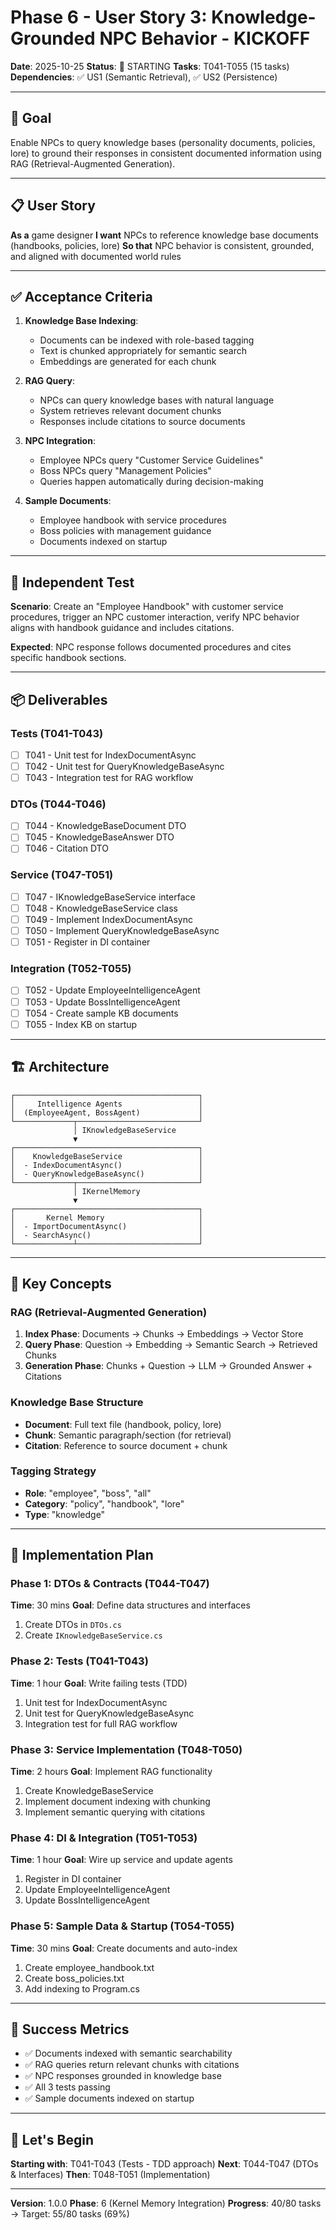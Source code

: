 # Phase 6 - User Story 3: Knowledge-Grounded NPC Behavior - KICKOFF

**Date**: 2025-10-25
**Status**: 🚀 STARTING
**Tasks**: T041-T055 (15 tasks)
**Dependencies**: ✅ US1 (Semantic Retrieval), ✅ US2 (Persistence)

---

## 🎯 Goal

Enable NPCs to query knowledge bases (personality documents, policies, lore) to ground their responses in consistent documented information using RAG (Retrieval-Augmented Generation).

---

## 📋 User Story

**As a** game designer
**I want** NPCs to reference knowledge base documents (handbooks, policies, lore)
**So that** NPC behavior is consistent, grounded, and aligned with documented world rules

---

## ✅ Acceptance Criteria

1. **Knowledge Base Indexing**:
   - Documents can be indexed with role-based tagging
   - Text is chunked appropriately for semantic search
   - Embeddings are generated for each chunk

2. **RAG Query**:
   - NPCs can query knowledge bases with natural language
   - System retrieves relevant document chunks
   - Responses include citations to source documents

3. **NPC Integration**:
   - Employee NPCs query "Customer Service Guidelines"
   - Boss NPCs query "Management Policies"
   - Queries happen automatically during decision-making

4. **Sample Documents**:
   - Employee handbook with service procedures
   - Boss policies with management guidance
   - Documents indexed on startup

---

## 🧪 Independent Test

**Scenario**: Create an "Employee Handbook" with customer service procedures, trigger an NPC customer interaction, verify NPC behavior aligns with handbook guidance and includes citations.

**Expected**: NPC response follows documented procedures and cites specific handbook sections.

---

## 📦 Deliverables

### Tests (T041-T043)

- [ ] T041 - Unit test for IndexDocumentAsync
- [ ] T042 - Unit test for QueryKnowledgeBaseAsync
- [ ] T043 - Integration test for RAG workflow

### DTOs (T044-T046)

- [ ] T044 - KnowledgeBaseDocument DTO
- [ ] T045 - KnowledgeBaseAnswer DTO
- [ ] T046 - Citation DTO

### Service (T047-T051)

- [ ] T047 - IKnowledgeBaseService interface
- [ ] T048 - KnowledgeBaseService class
- [ ] T049 - Implement IndexDocumentAsync
- [ ] T050 - Implement QueryKnowledgeBaseAsync
- [ ] T051 - Register in DI container

### Integration (T052-T055)

- [ ] T052 - Update EmployeeIntelligenceAgent
- [ ] T053 - Update BossIntelligenceAgent
- [ ] T054 - Create sample KB documents
- [ ] T055 - Index KB on startup

---

## 🏗️ Architecture

```
┌─────────────────────────────────────────┐
│     Intelligence Agents                 │
│  (EmployeeAgent, BossAgent)             │
└─────────────┬───────────────────────────┘
              │ IKnowledgeBaseService
              ▼
┌─────────────────────────────────────────┐
│    KnowledgeBaseService                 │
│  - IndexDocumentAsync()                 │
│  - QueryKnowledgeBaseAsync()            │
└─────────────┬───────────────────────────┘
              │ IKernelMemory
              ▼
┌─────────────────────────────────────────┐
│       Kernel Memory                     │
│  - ImportDocumentAsync()                │
│  - SearchAsync()                        │
└─────────────┴───────────────────────────┘
```

---

## 🔑 Key Concepts

### RAG (Retrieval-Augmented Generation)

1. **Index Phase**: Documents → Chunks → Embeddings → Vector Store
2. **Query Phase**: Question → Embedding → Semantic Search → Retrieved Chunks
3. **Generation Phase**: Chunks + Question → LLM → Grounded Answer + Citations

### Knowledge Base Structure

- **Document**: Full text file (handbook, policy, lore)
- **Chunk**: Semantic paragraph/section (for retrieval)
- **Citation**: Reference to source document + chunk

### Tagging Strategy

- **Role**: "employee", "boss", "all"
- **Category**: "policy", "handbook", "lore"
- **Type**: "knowledge"

---

## 📝 Implementation Plan

### Phase 1: DTOs & Contracts (T044-T047)

**Time**: 30 mins
**Goal**: Define data structures and interfaces

1. Create DTOs in `DTOs.cs`
2. Create `IKnowledgeBaseService.cs`

### Phase 2: Tests (T041-T043)

**Time**: 1 hour
**Goal**: Write failing tests (TDD)

1. Unit test for IndexDocumentAsync
2. Unit test for QueryKnowledgeBaseAsync
3. Integration test for full RAG workflow

### Phase 3: Service Implementation (T048-T050)

**Time**: 2 hours
**Goal**: Implement RAG functionality

1. Create KnowledgeBaseService
2. Implement document indexing with chunking
3. Implement semantic querying with citations

### Phase 4: DI & Integration (T051-T053)

**Time**: 1 hour
**Goal**: Wire up service and update agents

1. Register in DI container
2. Update EmployeeIntelligenceAgent
3. Update BossIntelligenceAgent

### Phase 5: Sample Data & Startup (T054-T055)

**Time**: 30 mins
**Goal**: Create documents and auto-index

1. Create employee_handbook.txt
2. Create boss_policies.txt
3. Add indexing to Program.cs

---

## 🎯 Success Metrics

- ✅ Documents indexed with semantic searchability
- ✅ RAG queries return relevant chunks with citations
- ✅ NPC responses grounded in knowledge base
- ✅ All 3 tests passing
- ✅ Sample documents indexed on startup

---

## 🚀 Let's Begin

**Starting with**: T041-T043 (Tests - TDD approach)
**Next**: T044-T047 (DTOs & Interfaces)
**Then**: T048-T051 (Implementation)

---

**Version**: 1.0.0
**Phase**: 6 (Kernel Memory Integration)
**Progress**: 40/80 tasks → Target: 55/80 tasks (69%)
